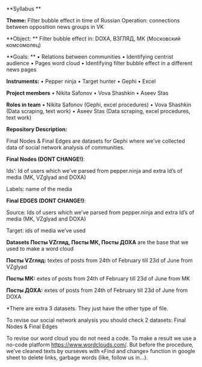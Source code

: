 **Syllabus **

**Theme:** 
Filter bubble effect in time of Russian Operation: connections between opposition news groups in VK

**Object: **
Filter bubble effect in: DOXA, ВЗГЛЯД, MK (Московский комсомолец)

**Goals: **
• Relations between communities
• Identifying centrist audience
• Pages word cloud
• Identifying filter bubble effect in a different news pages

**Instruments:**
• Pepper ninja
• Target hunter
• Gephi
• Excel

**Project members**
• Nikita Safonov 
• Vova Shashkin 
• Aseev Stas

**Roles in team**
• Nikita Safonov (Gephi, excel procedures) 
• Vova Shashkin (Data scraping, text work) 
• Aseev Stas (Data scraping, excel
procedures, text work)

**Repository Description:**

Final Nodes & Final Edges are datasets for Gephi where we’ve collected data of social network analysis of communities.

**Final Nodes (DONT CHANGE!)**:

Ids’: Id of users which we’ve parsed from pepper.ninja and extra Id’s of media (MK, VZglyad and DOXA)

Labels: name of the media

**Final EDGES (DONT CHANGE!)**:

Source: Ids of users which we’ve parsed from pepper.ninja and extra Id’s of media (MK, VZglyad and DOXA)

Target: ids of media we’ve used

**Datasets Посты VZгляд, Посты МК, Посты ДОХА** are the base that we used to make a word cloud

**Посты VZгляд:** textes of posts from 24th of February till 23d of June from VZglyad

**Посты МК:** extes of posts from 24th of February till 23d of June from MK

**Посты ДОХА:** extes of posts from 24th of February till 23d of June from DOXA

*There are extra 3 datasets. They just have the other type of file.

To revise our social network analysis you should check 2 datasets: Final Nodes & Final Edges

To revise our word cloud you do not need a code. To make a result we use a no-code platform https://www.wordclouds.com/. But before the procedure, we’ve cleaned texts by ourseves with «Find and change» function in google sheet to delete links, garbage words (like, follow us in…).
